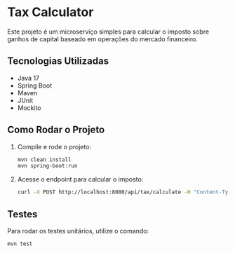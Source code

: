 # Tax Calculator

Este projeto é um microserviço simples para calcular o imposto sobre ganhos de capital baseado em operações do mercado financeiro.

## Tecnologias Utilizadas

- Java 17
- Spring Boot
- Maven
- JUnit
- Mockito

## Como Rodar o Projeto

1. Compile e rode o projeto:
    ```bash
    mvn clean install
    mvn spring-boot:run
    ```

2. Acesse o endpoint para calcular o imposto:
    ```bash
    curl -X POST http://localhost:8080/api/tax/calculate -H "Content-Type: application/json" -d '[{"type":"buy", "unitCost":10.00, "quantity":100}, {"type":"sell", "unitCost":15.00, "quantity":50}, {"type":"sell", "unitCost":15.00, "quantity":50}]'
    ```

## Testes

Para rodar os testes unitários, utilize o comando:
```bash
mvn test
